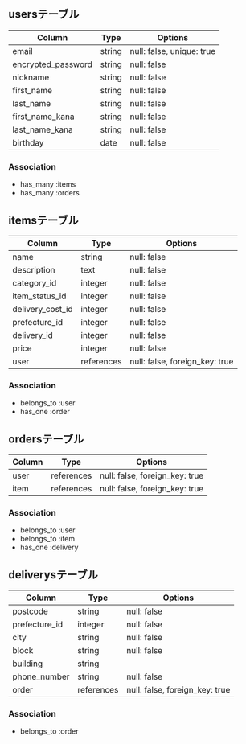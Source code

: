 ## usersテーブル

| Column             | Type       | Options                           |
| ------             | ---------- | ----------------------------------|
| email              | string     | null: false, unique: true         |
| encrypted_password | string     | null: false                       |
| nickname           | string     | null: false                       |
| first_name         | string     | null: false                       |
| last_name          | string     | null: false                       |
| first_name_kana    | string     | null: false                       |
| last_name_kana     | string     | null: false                       |
| birthday           | date       | null: false                       |


### Association
- has_many :items
- has_many :orders

## itemsテーブル

| Column             | Type       | Options                           |
| ------             | ---------- | ----------------------------------|
| name               | string     | null: false                       |
| description        | text       | null: false                       |
| category_id        | integer    | null: false                       |
| item_status_id     | integer    | null: false                       |
| delivery_cost_id   | integer    | null: false                       |
| prefecture_id      | integer    | null: false                       |
| delivery_id        | integer    | null: false                       |
| price              | integer    | null: false                       |
| user               | references | null: false,  foreign_key: true   |

### Association
- belongs_to :user
- has_one :order

## ordersテーブル

| Column             | Type       | Options                           |
| ------             | ---------- | ----------------------------------|
| user               | references | null: false,  foreign_key: true   |
| item               | references | null: false,  foreign_key: true   |

### Association
- belongs_to :user
- belongs_to :item
- has_one :delivery

## deliverysテーブル

| Column             | Type       | Options                           |
| ------             | ---------- | ----------------------------------|
| postcode           | string     | null: false                       |
| prefecture_id      | integer    | null: false                       |
| city               | string     | null: false                       |
| block              | string     | null: false                       |
| building           | string     |                                   |
| phone_number       | string     | null: false                       |
| order              | references | null: false,  foreign_key: true   |

### Association
- belongs_to :order